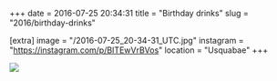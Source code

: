 +++
date = 2016-07-25 20:34:31
title = "Birthday drinks"
slug = "2016/birthday-drinks"

[extra]
image = "/2016-07-25_20-34-31_UTC.jpg"
instagram = "https://instagram.com/p/BITEwVrBVos"
location = "Usquabae"
+++

<img src="/2016-07-25_20-34-31_UTC.jpg" />

